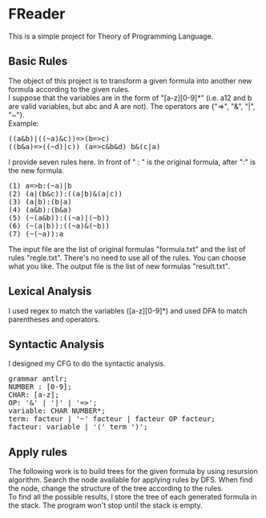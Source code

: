 # FReader
This is a simple project for Theory of Programming Language.  
## Basic Rules
The object of this project is to transform a given formula into another new formula according to the given rules.  
I suppose that the variables are in the form of "[a-z][0-9]*" (i.e. a12 and b are valid variables, but abc and A are not). The operators are {"=>", "&", "|", "~"}.  
Example:  <pre>((a&b)|((~a)&c))=>(b=>c)
((b&a)=>((~d)|c))
(a=>c&b&d)
b&(c|a)</pre>
I provide seven rules here. In front of " : " is the original formula, after ":" is the new formula.  
<pre>(1) a=>b:(~a)|b
(2) (a|(b&c)):((a|b)&(a|c))
(3) (a|b):(b|a)
(4) (a&b):(b&a)
(5) (~(a&b)):((~a)|(~b))
(6) (~(a|b)):((~a)&(~b))
(7) (~(~a)):a</pre>
The input file are the list of original formulas "formula.txt" and the list of rules "regle.txt". There's no need to use all of the rules. You can choose what you like. The output file is the list of new formulas "result.txt".
## Lexical Analysis
I used regex to match the variables ([a-z][0-9]*) and used DFA to match parentheses and operators.
## Syntactic Analysis
I designed my CFG to do the syntactic analysis.  
<pre>grammar antlr;
NUMBER : [0-9];
CHAR: [a-z];
OP: '&' | '|' | '=>';
variable: CHAR NUMBER*;
term: facteur | '~' facteur | facteur OP facteur;
facteur: variable | '(' term ')';</pre>
## Apply rules
The following work is to build trees for the given formula by using resursion algorithm. Search the node available for applying rules by DFS. When find the node, change the structure of the tree according to the rules.  
To find all the possible results, I store the tree of each generated formula in the stack. The program won't stop until the stack is empty.
